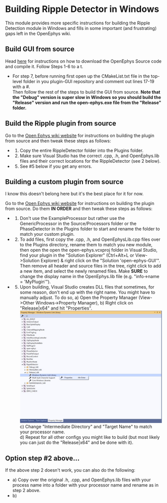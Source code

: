 # Building Ripple Detector in Windows
This module provides more specific instructions for building the Ripple Detection module in Windows and fills in some important (and frustrating) gaps left in the OpenEphys wiki.

## Build GUI from source
Head [here](https://open-ephys.atlassian.net/wiki/spaces/OEW/pages/491621/Windows) for instructions on how to download the OpenEphys Source code and compile it. Follow Steps 1-6 to a t.  
- For step 7, before running first open up the CMakeList.txt file in the top-level folder in you plugin-GUI repository and comment out lines 17-19 with a #.  
Then follow the rest of the steps to build the GUI from source.  <b> Note that the "Debug" version is super slow in Windows so you should build the "Release" version and run the open-ephys.exe file from the "Release" folder.</b>

## Build the Ripple plugin from source
 Go to the [Open Ephys wiki website](https://open-ephys.atlassian.net/wiki/spaces/OEW/pages/950297/Tutorial+Add+a+custom+processor) for instructions on building the plugin from source and then tweak these steps as follows:  
- 1) Copy the entire RippleDetector folder into the Plugins folder. 
- 2) Make sure Visual Studio has the correct .cpp, .h, and OpenEphys.lib files and their correct locations for the RippleDetector (see 2 below).  
- 5) See #5 below if you get any errors.


## Building a custom plugin from source
I know this doesn't belong here but it's the best place for it for now.  
  
Go to the [Open Ephys wiki website](https://open-ephys.atlassian.net/wiki/spaces/OEW/pages/950297/Tutorial+Add+a+custom+processor) for instructions on building the plugin from source. Do them <b>IN ORDER</b> and then tweak these steps as follows:  
- 1) Don't use the ExampleProcessor but rather use the GenericProcessor in the Source/Processors folder or the PhaseDetector in the Plugins folder to start and rename the folder to match your custom plugin.  
- 2) To add files, first copy the .cpp, .h, and OpenEphysLib.cpp files over to the Plugins directory, rename them to match you new module, then open the open the open-ephys.vcxproj folder in Visual Studio, find your plugin in the "Solution Explorer" (Ctrl+Alt+L or View->Solution Explorer) & right click on the "Solution 'open-ephys-GUI'". Then remove all header and source files in the tree, right click to add a new item, and select the newly renamed files. Make <b>SURE</b> to change the display name in the OpenEphys.lib file (e.g. "info->name = 'MyPlugin'").  
- 5) Upon building, Visual Studio creates DLL files that sometimes, for some reason, don't end up with the right name.  You might have to manually adjust.  To do so, a) Open the Property Manager (View->Other Windows->Property Manager), b) Right click on "Release|x64" and hit "Properties".   
![Image of Change Screen](https://github.com/diba-lab/RippleDetector/blob/master/Windows/How%20to%20get%20to%20screen%20to%20change%20plugin%20DLL%20output%20name.JPG)  
c) Change "Intermediate Directory" and "Target Name" to match your processor name.  
[]()
d) Repeat for all other configs you might like to build (but most likely you can just do the "Release|x64" and be done with it).  

## Option step #2 above...
If the above step 2 doesn't work, you can also do the following:  
- a) Copy over the original .h, .cpp, and OpenEphys.lib files with your process name into a folder with your processor name and rename as in step 2 above.
- b) 
